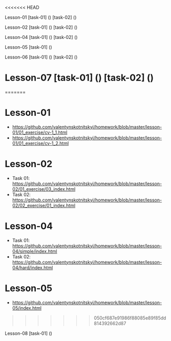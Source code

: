 <<<<<<< HEAD

Lesson-01 
[task-01] ()
[task-02] ()

Lesson-02 
[task-01] ()
[task-02] () 

Lesson-04
[task-01] ()
[task-02] () 

Lesson-05
[task-01] ()

Lesson-06
[task-01] ()
[task-02] () 

Lesson-07
[task-01] ()
[task-02] () 
=======
=======
# Lesson-01 
* https://github.com/valentynskotnitskyi/homework/blob/master/lesson-01/01_exercise/cv-1_1.html
* https://github.com/valentynskotnitskyi/homework/blob/master/lesson-01/01_exercise/cv-1_2.html

# Lesson-02 
* Task 01: https://github.com/valentynskotnitskyi/homework/blob/master/lesson-02/01_exercise/03_index.html
* Task 02: https://github.com/valentynskotnitskyi/homework/blob/master/lesson-02/02_exercise/01_index.html 

# Lesson-04
* Task 01: https://github.com/valentynskotnitskyi/homework/blob/master/lesson-04/simple/index.html 
* Task 02: https://github.com/valentynskotnitskyi/homework/blob/master/lesson-04/hard/index.html

# Lesson-05
* https://github.com/valentynskotnitskyi/homework/blob/master/lesson-05/index.html
>>>>>>> 050cf687e91986f88085e89f85dd814392662d87

Lesson-08
[task-01] ()
